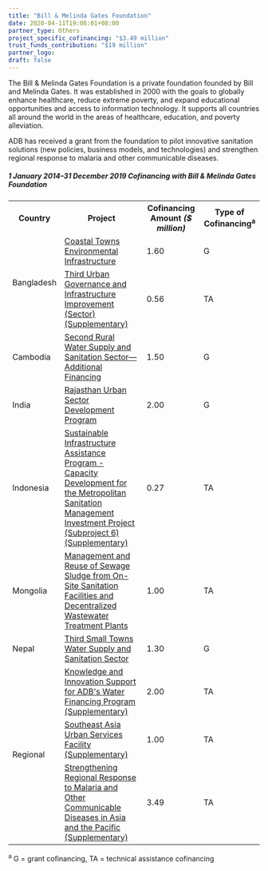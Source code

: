 ```yaml
---
title: "Bill & Melinda Gates Foundation"
date: 2020-04-11T19:08:01+08:00
partner_type: Others
project_specific_cofinancing: "$3.49 million"
trust_funds_contribution: "$19 million"
partner_logo:
draft: false
---
```


The Bill & Melinda Gates Foundation is a private foundation founded by Bill and Melinda Gates. It was established in 2000 with the goals to globally enhance healthcare, reduce extreme poverty, and expand educational opportunities and access to information technology. It supports all countries all around the world in the areas of healthcare, education, and poverty alleviation.  

ADB has received a grant from the foundation to pilot innovative sanitation solutions (new policies, business models, and technologies) and strengthen regional response to malaria and other communicable diseases.    
##### _1 January 2014–31 December 2019_ Cofinancing with Bill & Melinda Gates Foundation

<table class="table table-striped table-bordered">
<tr>
<th>Country</th>
<th>Project</th>
<th>Cofinancing Amount <em>($ million)</em></th>
<th>Type of Cofinancing<sup>a</sup></th>
</tr>
<tr>
<td rowspan="2">Bangladesh</td>
<td><a href="https://www.adb.org/projects/44212-013/main" target="_blank">Coastal Towns Environmental Infrastructure</a></td>
<td>1.60 </td>
<td>G</td>
</tr>
<tr>
<td><a href="https://www.adb.org/projects/39295-032/main" target="_blank">Third Urban Governance and Infrastructure Improvement (Sector) (Supplementary)</a></td>
<td>0.56 </td>
<td>TA</td>
</tr>
<tr>
<td>Cambodia</td>
<td><a href="https://www.adb.org/projects/38560-024/main" target="_blank">Second Rural Water Supply and Sanitation Sector—Additional Financing</a></td>
<td>1.50 </td>
<td>G</td>
</tr>
<tr>
<td>India</td>
<td><a href="https://www.adb.org/projects/42267-026/main" target="_blank">Rajasthan Urban Sector Development Program</a></td>
<td>2.00 </td>
<td>G</td>

</tr>
<tr>
<td>Indonesia</td>
<td><a href="https://www.adb.org/projects/46380-002/main" target="_blank">Sustainable Infrastructure Assistance Program - Capacity Development for the Metropolitan Sanitation Management Investment Project (Subproject 6) (Supplementary)</a></td>
<td>0.27 </td>
<td>TA</td>

</tr>
<tr>
<td>Mongolia</td>
<td><a href="https://www.adb.org/projects/42184-024/main" target="_blank">Management and Reuse of Sewage Sludge from On-Site Sanitation Facilities and
Decentralized Wastewater Treatment Plants</a></td>
<td>1.00 </td>
<td>TA</td>
</tr>
<tr>
<td>Nepal</td>
<td><a href="https://www.adb.org/projects/35173-013/main" target="_blank">Third Small Towns Water Supply and Sanitation Sector</a></td>
<td>1.30 </td>
<td>G</td>

</tr>
<tr>
<td rowspan="3">Regional</td>
<td><a href="https://www.adb.org/projects/42384-012/main" target="_blank">Knowledge and Innovation Support for ADB's Water Financing Program (Supplementary)</a></td>
<td>2.00 </td>
<td>TA</td>

</tr>
<tr>
<td><a
href="https://www.adb.org/projects/52064-001/main" target="_blank">Southeast Asia Urban Services Facility (Supplementary)</a></td>
<td>1.00 </td>
<td>TA</td>

</tr>
<tr>
<td><a href="https://www.adb.org/projects/47278-001/main" target="_blank">Strengthening Regional Response to Malaria and Other Communicable Diseases in Asia and the Pacific (Supplementary)</a></td>
<td>3.49 </td>
<td>TA</td>
</tr>
</table>

<p class="dr-footnote"><sup>a</sup> G = grant cofinancing, TA = technical assistance cofinancing</p>

